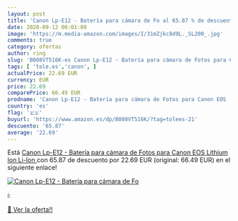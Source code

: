 ```yaml
---
layout: post
title: 'Canon Lp-E12 - Batería para cámara de Fo al 65.87 % de descuento'
date: 2020-09-12 06:01:09
image: 'https://m.media-amazon.com/images/I/31mZjkc8d9L._SL200_.jpg'
comments: true
category: ofertas
author: ring
slug: 'B008VT516K-es Canon Lp-E12 - Batería para cámara de Fotos para Canon EOS...'
tags: [ 'tole.es','canon', ]
actualPrice: 22.69 EUR
currency: EUR
price: 22.69
comparePrice: 66.49 EUR
prodname: 'Canon Lp-E12 - Batería para cámara de Fotos para Canon EOS  Lithium Ion  Li-Ion '
country: 'es'
flag: '🇪🇸'
buyurl: 'https://www.amazon.es/dp/B008VT516K/?tag=tolees-21'
descuento: '65.87'
average: '22.69'
---
```


Está [Canon Lp-E12 - Batería para cámara de Fotos para Canon EOS  Lithium Ion  Li-Ion ](https://www.amazon.es/dp/B008VT516K/?tag=tolees-21) con 65.87 de descuento por 22.69 EUR (original: 66.49 EUR) en el siguiente enlace!

[![Canon Lp-E12 - Batería para cámara de Fo](https://m.media-amazon.com/images/I/31mZjkc8d9L._SL200_.jpg)](https://www.amazon.es/dp/B008VT516K/?tag=tolees-21)

ℹ️:


[🛒 Ver la oferta!!](https://www.amazon.es/dp/B008VT516K/?tag=tolees-21)
